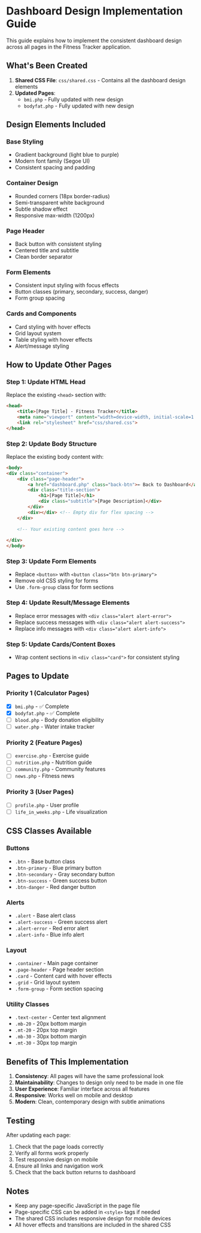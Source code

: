 # Dashboard Design Implementation Guide

This guide explains how to implement the consistent dashboard design across all pages in the Fitness Tracker application.

## What's Been Created

1. **Shared CSS File**: `css/shared.css` - Contains all the dashboard design elements
2. **Updated Pages**: 
   - `bmi.php` - Fully updated with new design
   - `bodyfat.php` - Fully updated with new design

## Design Elements Included

### Base Styling
- Gradient background (light blue to purple)
- Modern font family (Segoe UI)
- Consistent spacing and padding

### Container Design
- Rounded corners (18px border-radius)
- Semi-transparent white background
- Subtle shadow effect
- Responsive max-width (1200px)

### Page Header
- Back button with consistent styling
- Centered title and subtitle
- Clean border separator

### Form Elements
- Consistent input styling with focus effects
- Button classes (primary, secondary, success, danger)
- Form group spacing

### Cards and Components
- Card styling with hover effects
- Grid layout system
- Table styling with hover effects
- Alert/message styling

## How to Update Other Pages

### Step 1: Update HTML Head
Replace the existing `<head>` section with:

```html
<head>
    <title>[Page Title] - Fitness Tracker</title>
    <meta name="viewport" content="width=device-width, initial-scale=1.0">
    <link rel="stylesheet" href="css/shared.css">
</head>
```

### Step 2: Update Body Structure
Replace the existing body content with:

```html
<body>
<div class="container">
    <div class="page-header">
        <a href="dashboard.php" class="back-btn">← Back to Dashboard</a>
        <div class="title-section">
            <h1>[Page Title]</h1>
            <div class="subtitle">[Page Description]</div>
        </div>
        <div></div> <!-- Empty div for flex spacing -->
    </div>
    
    <!-- Your existing content goes here -->
    
</div>
</body>
```

### Step 3: Update Form Elements
- Replace `<button>` with `<button class="btn btn-primary">`
- Remove old CSS styling for forms
- Use `.form-group` class for form sections

### Step 4: Update Result/Message Elements
- Replace error messages with `<div class="alert alert-error">`
- Replace success messages with `<div class="alert alert-success">`
- Replace info messages with `<div class="alert alert-info">`

### Step 5: Update Cards/Content Boxes
- Wrap content sections in `<div class="card">` for consistent styling

## Pages to Update

### Priority 1 (Calculator Pages)
- [x] `bmi.php` - ✅ Complete
- [x] `bodyfat.php` - ✅ Complete
- [ ] `blood.php` - Body donation eligibility
- [ ] `water.php` - Water intake tracker

### Priority 2 (Feature Pages)
- [ ] `exercise.php` - Exercise guide
- [ ] `nutrition.php` - Nutrition guide
- [ ] `community.php` - Community features
- [ ] `news.php` - Fitness news

### Priority 3 (User Pages)
- [ ] `profile.php` - User profile
- [ ] `life_in_weeks.php` - Life visualization

## CSS Classes Available

### Buttons
- `.btn` - Base button class
- `.btn-primary` - Blue primary button
- `.btn-secondary` - Gray secondary button
- `.btn-success` - Green success button
- `.btn-danger` - Red danger button

### Alerts
- `.alert` - Base alert class
- `.alert-success` - Green success alert
- `.alert-error` - Red error alert
- `.alert-info` - Blue info alert

### Layout
- `.container` - Main page container
- `.page-header` - Page header section
- `.card` - Content card with hover effects
- `.grid` - Grid layout system
- `.form-group` - Form section spacing

### Utility Classes
- `.text-center` - Center text alignment
- `.mb-20` - 20px bottom margin
- `.mt-20` - 20px top margin
- `.mb-30` - 30px bottom margin
- `.mt-30` - 30px top margin

## Benefits of This Implementation

1. **Consistency**: All pages will have the same professional look
2. **Maintainability**: Changes to design only need to be made in one file
3. **User Experience**: Familiar interface across all features
4. **Responsive**: Works well on mobile and desktop
5. **Modern**: Clean, contemporary design with subtle animations

## Testing

After updating each page:
1. Check that the page loads correctly
2. Verify all forms work properly
3. Test responsive design on mobile
4. Ensure all links and navigation work
5. Check that the back button returns to dashboard

## Notes

- Keep any page-specific JavaScript in the page file
- Page-specific CSS can be added in `<style>` tags if needed
- The shared CSS includes responsive design for mobile devices
- All hover effects and transitions are included in the shared CSS 